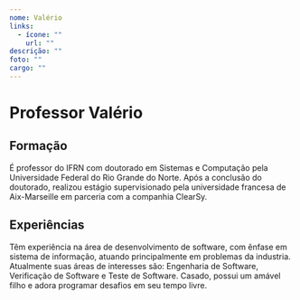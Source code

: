 ```yaml
---
nome: Valério
links: 
  - ícone: ""
    url: ""
descrição: ""
foto: ""
cargo: ""
---
```


# Professor Valério 

## Formação 
É professor do IFRN com doutorado em Sistemas e Computação pela Universidade Federal do Rio Grande do Norte. Após a conclusão do doutorado, realizou estágio supervisionado pela universidade francesa de Aix-Marseille em parceria com a companhia ClearSy. 

## Experiências
Têm experiência na área de desenvolvimento de software, com ênfase em sistema de informação, atuando principalmente em problemas da industria. Atualmente suas áreas de interesses são: Engenharia de Software, Verificação de Software e Teste de Software. Casado, possui um amável filho e adora programar desafios em seu tempo livre.
